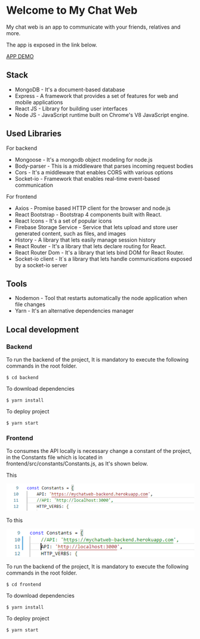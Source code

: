 # Welcome to My Chat Web

My chat web is an app to communicate with your friends, relatives and more. 

The app is exposed in the link below.

[APP DEMO](https://epic-northcutt-592ff3.netlify.app/)


## Stack

 - MongoDB - It's a document-based database
 - Express - A framework that provides a set of features for web and mobile applications
 - React JS - Library for building user interfaces
 - Node JS - JavaScript runtime built on Chrome's V8 JavaScript engine.

## Used Libraries
For backend
 - Mongoose - It's a mongodb object modeling for node.js
 - Body-parser - This is a middleware that parses incoming request bodies  
 - Cors - It's a middleware that enables CORS with various options
 - Socket-io - Framework that enables real-time event-based communication

For frontend
 - Axios - Promise based HTTP client for the browser and node.js
 - React Bootstrap - Bootstrap 4 components built with React.
 - React Icons - It's a set of popular icons
 - Firebase Storage Service - Service that lets upload and store user generated content, such as files, and images
 - History - A library that lets easily manage session history
 - React Router - It's a library that lets declare routing for React.
 - React Router Dom - It's a library that lets bind DOM for React Router.
 - Socket-io client - It´s a library that lets handle communications exposed by a socket-io server

 
## Tools

 - Nodemon - Tool that restarts automatically the node application when file changes
 - Yarn - It's an alternative dependencies manager 

## Local development

### Backend
To run the backend of the project, It is mandatory to execute the following commands in the root folder.

    $ cd backend

To download dependencies

    $ yarn install
To deploy project

    $ yarn start

### Frontend
To consumes the API locally is necessary change a constant of the project, in the Constants file which is located in frontend/src/constants/Constants.js, as It's shown below.

This

![Change constant](https://github.com/BarriosFreddy/mychatweb/blob/master/images/change_constant1.PNG)

To this

![Change constant](https://github.com/BarriosFreddy/mychatweb/blob/master/images/change_constant2.PNG)


To run the backend of the project, It is mandatory  to execute the following commands in the root folder.

    $ cd frontend

To download dependencies

    $ yarn install
To deploy project

    $ yarn start

